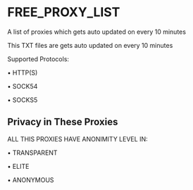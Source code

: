 # FREE_PROXY_LIST

A list of proxies which gets auto updated on every 10 minutes


This TXT files are gets auto updated on every 10 minutes

Supported Protocols:

• HTTP(S)

• SOCK54

• SOCKS5


## Privacy in These Proxies


ALL THIS PROXIES HAVE ANONIMITY LEVEL IN:


• TRANSPARENT

• ELITE

• ANONYMOUS

